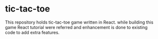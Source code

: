 # tic-tac-toe
This repository holds tic-tac-toe game written in React. while building this game React tutorial were referred and enhancement is done to existing code to add extra features. 
